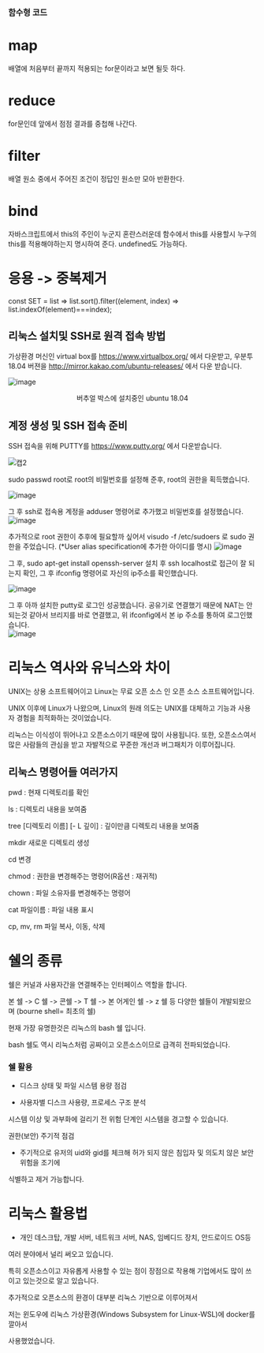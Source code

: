### 함수형 코드 

# map 

  배열에 처음부터 끝까지 적용되는 for문이라고 보면 될듯 하다. 

# reduce 

  for문인데 앞에서 점점 결과를 중첩해 나간다.

# filter

  배열 원소 중에서 주어진 조건이 정답인 원소만 모아 반환한다.

# bind

  자바스크립트에서 this의 주인이  누군지 혼란스러운데 함수에서 this를 사용할시 누구의 this를 적용해야하는지 명시하여 준다.
  undefined도 가능하다.
  
# 응용 -> 중복제거 

  const SET = list => list.sort().filter((element, index) => list.indexOf(element)===index);      
##  리눅스 설치및 SSH로 원격 접속 방법

가상환경 머신인 virtual box를 https://www.virtualbox.org/ 에서 다운받고,  우분투 18.04 버젼을 http://mirror.kakao.com/ubuntu-releases/ 에서 다운 받습니다. 

![image](https://user-images.githubusercontent.com/40421183/126260793-8ba49992-ed2e-4bcc-8ff0-d698db0cedd0.png)
 <center>버추얼 박스에 설치중인 ubuntu 18.04 </center>  

## 계정 생성 및 SSH 접속 준비 

 SSH 접속을 위해 PUTTY를 https://www.putty.org/ 에서 다운받습니다.

![캡2](https://user-images.githubusercontent.com/40421183/126262192-0dc15c8b-bc5f-4677-b2f2-a87f7130dcd0.PNG)

 sudo passwd root로 root의 비밀번호를 설정해 준후, root의 권한을 획득했습니다.

![image](https://user-images.githubusercontent.com/40421183/126262597-26f030f2-ded1-49af-9379-48e199cae52e.png)

그 후 ssh로 접속용 계정을 adduser 명령어로 추가했고 비밀번호를 설정했습니다. 
 ![image](https://user-images.githubusercontent.com/40421183/126262862-2d33e547-30f4-4b99-ab2f-7ec002afa62b.png)

추가적으로 root 권한이 추후에 필요할까 싶어서 
 visudo -f /etc/sudoers 로 sudo 권한을 주었습니다.
 (*User alias specification에 추가한 아이디를 명시) 
![image](https://user-images.githubusercontent.com/40421183/126263546-16296f24-eacc-43af-8e7d-5e067f1650d5.png)


그 후, sudo apt-get install openssh-server  설치 후 
ssh localhost로 접근이 잘 되는지 확인, 그 후 ifconfig 명령어로 자신의 
ip주소를 확인했습니다. 

![image](https://user-images.githubusercontent.com/40421183/126263711-b2471848-360a-45fc-a7ce-f6d998e728b2.png)

그 후 아까 설치한 putty로 로그인 성공했습니다.
공유기로 연결했기 때문에 NAT는 안되는것 같아서 브리지를 바로 연결했고, 위 ifconfig에서 본 ip 주소를 통하여 로그인했습니다.   
![image](https://user-images.githubusercontent.com/40421183/126263952-cfa6af85-562b-4c38-ae89-62a838842f96.png)


# 리눅스 역사와 유닉스와 차이

UNIX는 상용 소프트웨어이고 Linux는 무료 오픈 소스 인 오픈 소스 소프트웨어입니다.

UNIX 이후에 Linux가 나왔으며, Linux의 원래 의도는 UNIX를 대체하고 기능과 사용자 경험을 최적화하는 것이었습니다.  

리눅스는 이식성이 뛰어나고 오픈소스이기 때문에 많이 사용됩니다. 또한, 오픈소스여서 많은 사람들의 관심을 받고 자발적으로 꾸준한 개선과 버그패치가 이루어집니다.

## 리눅스 명령어들 여러가지

pwd : 현재 디렉토리를 확인

ls : 디렉토리 내용을 보여줌

tree [디렉토리 이름] [- L 깊이] : 깊이만큼 디렉토리 내용을 보여줌 

mkdir 새로운 디렉토리 생성

cd 변경 

chmod : 권한을 변경해주는 명령어(R옵션 : 재귀적) 

chown : 파일 소유자를 변경해주는 명령어

cat 파일이름 : 파일 내용 표시 

cp, mv, rm 파일 복사, 이동, 삭제

# 쉘의 종류 

쉘은 커널과 사용자간을 연결해주는 인터페이스 역할을 합니다.

본 쉘 -> C 쉘 -> 콘쉘 -> T 쉘 -> 본 어게인 쉘 -> z 쉘 등 다양한 쉘들이 개발되왔으며
(bourne shell= 최초의 쉘) 

현재 가장 유명한것은 리눅스의 bash 쉘 입니다.

bash 쉘도 역시 리눅스처럼 공짜이고 오픈소스이므로 급격히 전파되었습니다. 

### 쉘 활용

- 디스크 상태 및 파일 시스템 용량 점검

- 사용자별 디스크 사용량, 프로세스 구조 분석 

시스템 이상 및 과부화에 걸리기 전 위험 단계인 시스템을 경고할 수 있습니다. 

권한(보안) 주기적 점검 

- 주기적으로 유저의 uid와 gid를 체크해 허가 되지 않은 침입자 및 의도치 않은 보안 위험을 조기에 

식별하고 제거 가능합니다.

# 리눅스 활용법

- 개인 데스크탑, 개발 서버, 네트워크 서버, NAS, 임베디드 장치, 안드로이드 OS등 

여러 분야에서 널리 써오고 있습니다. 

특히 오픈소스이고 자유롭게 사용할 수 있는 점이 장점으로 작용해 기업에서도 많이 쓰이고 있는것으로 알고 있습니다.

추가적으로 오픈소스의 환경이 대부분 리눅스 기반으로 이루어져서

저는 윈도우에 리눅스 가상환경(Windows Subsystem for Linux-WSL)에 docker를 깔아서

사용했었습니다. 

